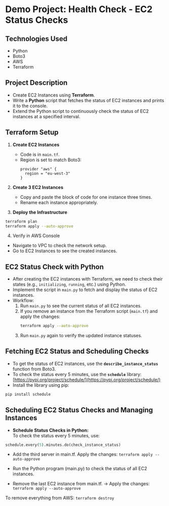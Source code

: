 # Demo Project: Health Check - EC2 Status Checks

## Technologies Used
- Python
- Boto3
- AWS
- Terraform

## Project Description
- Create EC2 Instances using **Terraform**.
- Write a **Python** script that fetches the status of EC2 instances and prints it to the console.
- Extend the Python script to continuously check the status of EC2 instances at a specified interval.

## Terraform Setup

1. **Create EC2 Instances**

   - Code is in `main.tf`.
   - Region is set to match Boto3:  
     ```hcl
     provider "aws" {
       region = "eu-west-3"
     }
     ```

2. **Create 3 EC2 Instances**

   - Copy and paste the block of code for one instance three times.
   - Rename each instance appropriately.

3. **Deploy the Infrastructure**

```bash
terraform plan
terraform apply --auto-approve
```

4. Verify in AWS Console
- Navigate to VPC to check the network setup.
- Go to EC2 Instances to see the created instances.

## EC2 Status Check with Python

- After creating the EC2 instances with Terraform, we need to check their states (e.g., `initializing`, `running`, etc.) using Python.
- Implement the script in `main.py` to fetch and display the status of EC2 instances.
- Workflow:
  1. Run `main.py` to see the current status of all EC2 instances.
  2. If you remove an instance from the Terraform script (`main.tf`) and apply the changes:
     ```bash
     terraform apply --auto-approve
     ```
  3. Run `main.py` again to verify the updated instance statuses.

## Fetching EC2 Status and Scheduling Checks

- To get the status of EC2 instances, use the **`describe_instance_status`** function from Boto3.
- To check the status every 5 minutes, use the **`schedule`** library:  
  [https://pypi.org/project/schedule/](https://pypi.org/project/schedule/)
- Install the library using pip:
```bash
pip install schedule
```

## Scheduling EC2 Status Checks and Managing Instances

- **Schedule Status Checks in Python:**  
  To check the status every 5 minutes, use:
```python
schedule.every(5).minutes.do(check_instance_status)
```

- Add the third server in main.tf.
Apply the changes:
`terraform apply --auto-approve`

- Run the Python program (main.py) to check the status of all EC2 instances.

- Remove the last EC2 instance from main.tf.
 -> Apply the changes: `terraform apply --auto-approve`

To remove everything from AWS: `terraform destroy`
